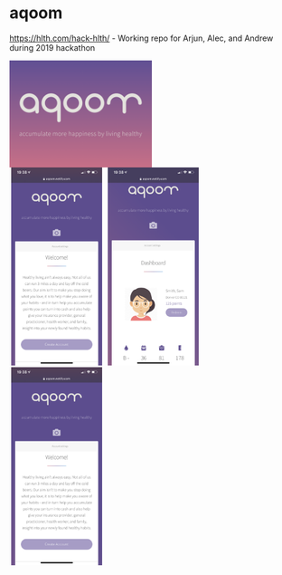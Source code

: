 # aqoom
https://hlth.com/hack-hlth/ - Working repo for Arjun, Alec, and Andrew during 2019 hackathon 

<div class="row">
<img align="middle" src="https://github.com/uxdrew/aqoom/blob/design/images/_logo.png" width="50%" alt="brand">
</div>

<div class="row">
<img src="https://github.com/uxdrew/aqoom/blob/design/images/_home.PNG" width="32%" hspace="3">
<img src="https://github.com/uxdrew/aqoom/blob/design/images/_dashboard.PNG" width="32%" hspace="3">
<img src="https://github.com/uxdrew/aqoom/blob/design/images/_home.PNG" width="32%" hspace="3">
</div>
